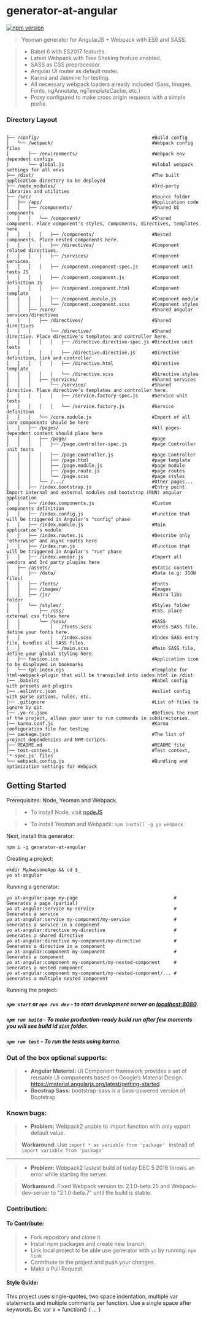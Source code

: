 # generator-at-angular

[![npm version](https://badge.fury.io/js/generator-at-angular.svg)](https://badge.fury.io/js/generator-at-angular)

> Yeoman generator for AngularJS + Webpack with ES6 and SASS.

> * Babel 6 with ES2017 features.
> * Latest Webpack with Tree Shaking feature enabled.
> * SASS as CSS preprocessor.
> * Angular UI router as default router.
> * Karma and Jasmine for testing.
> * All necessary webpack loaders already included (Sass, Images, Fonts, ngAnnotate, ngTemplateCache, etc.)
> * Proxy configured to make cross origin requests with a simple prefix.


### Directory Layout

```shell

├── /config/                                         #Build config
│   └── /webpack/                                    #Webpack config files
│       ├── /environments/                           #Webpack env dependent configs
│       └── global.js                                #Global webpack settings for all envs
├── /dist/                                           #The built application directory to be deployed
├── /node_modules/                                   #3rd-party libraries and utilities
├── /src/                                            #Source folder
│   ├── /app/                                        #Application code
│   │   ├── /components/                             #Shared UI components
│   │   │   └── /component/                          #Shared component. Place component's styles, components, directives, templates here
│   │   │   │   ├── /components/                     #Nested components. Place nested components here.
│   │   │   │   ├── /directives/                     #Component related directives.
│   │   │   │   ├── /services/                       #Component services.
│   │   │   │   ├── /component.component-spec.js     #Component unit tests JS                 
│   │   │   │   ├── /component.component.js          #Component definition JS                 
│   │   │   │   ├── /component.component.html        #Component template          
│   │   │   │   ├── /component.module.js             #Component module                 
│   │   │   │   └── /component.component.scss        #Component styles             
│   │   ├── /core/                                   #Shared angular services/directives
│   │   │   ├── /directives/                         #Shared directives
│   │   │       └── /directive/                      #Shared directive. Place directive's templates and controller here.
│   │   │   │   │   ├── /directive.directive-spec.js #Directive unit tests
│   │   │   │   │   ├── /directive.directive.js      #Directive definition, link and controller
│   │   │   │   │   ├── /directive.html              #Directive template
│   │   │   │   │   └── /directive.scss              #Directive styles
│   │   │   ├── /services/                           #Shared services
│   │   │       └── /service/                        #Shared directive. Place directive's templates and controller here.
│   │   │   │   │   ├── /service.factory-spec.js     #Service unit tests
│   │   │   │   │   └── /service.factory.js          #Service definition
│   │   │   └── /core.module.js                      #Import of all core components should be here
│   │   ├── /pages/                                  #All pages-dependent content should place here
│   │   │   ├── /page/                               #page
│   │   │   │   ├── /page.controller-spec.js         #page Controller unit tests
│   │   │   │   ├── /page.controller.js              #page Controller
│   │   │   │   ├── /page.html                       #page template
│   │   │   │   ├── /page.module.js                  #page module
│   │   │   │   ├── /page.route.js                   #page routes
│   │   │   │   └── /page.scss                       #page styles
│   │   │   └── /.../                                #Other pages...
│   │   ├── /index.bootstrap.js                      #Entry point. Import internal and external modules and bootstrap (RUN) angular application
│   │   ├── /index.components.js                     #Custom components definition
│   │   ├── /index.config.js                         #Function that will be triggered in Angular's "config" phase
│   │   ├── /index.module.js                         #Main application's module
│   │   ├── /index.routes.js                         #Describe only "otherwise" and async routes here
│   │   ├── /index.run.js                            #Function that will be triggered in Angular's "run" phase
│   │   ├── /index.vendor.js                         #Import all vendors and 3rd party plugins here
│   ├── /assets/                                     #Static content
│   │   ├── /data/                                   #Data (e.g: JSON files)
│   │   ├── /fonts/                                  #Fonts
│   │   ├── /images/                                 #Images
│   │   ├── /js/                                     #Extra libs folder
│   │   └── /styles/                                 #Styles folder
│   │       ├── /css/                                #CSS, place external css files here
│   │       └── /sass/                               #SASS
│   │           │   /fonts.scss                      #Fonts SASS file, define your fonts here.
│   │           │   /index.scss                      #Index SASS entry file, bundles all SASS files.
│   │           └── /main.scss                       #Main SASS file, define your global styling here.
│   ├── favicon.ico                                  #Application icon to be displayed in bookmarks
│   └── tpl-index.ejs                                #Template for html-webpack-plugin that will be transpiled into index.html in /dist
│── .babelrc                                         #Babel config with presets and plugins
│── .eslintrc.json                                   #eslint config with parse options, rules, etc.
│── .gitignore                                       #List of files to ignore by git
│── .yo-rc.json                                      #Defines the root of the project, allows your user to run commands in subdirectories.
│── karma.conf.js                                    #Karma configuration file for testing
│── package.json                                     #The list of project dependencies and NPM scripts
│── README.md                                        #README file
│── test-context.js                                  #Test context, '*-spec.js' files
└── webpack.config.js                                #Bundling and optimization settings for Webpack
```


Getting Started
-------------

Prerequisites: Node, Yeoman and Webpack.
  > * To install Node, visit [nodeJS](https://nodejs.org/en/)

  > * To install Yeoman and Webpack:
        `npm install -g yo webpack`

Next, install this generator:

    npm i -g generator-at-angular


Creating a project:

    mkdir MyAwesomeApp && cd $_
    yo at-angular


Running a generator:

    yo at-angular:page my-page                                   # Generates a page (partial)
    yo at-angular:service my-service                             # Generates a service
    yo at-angular:service my-component/my-service                # Generates a service in a component
    yo at-angular:directive my-directive                         # Generates a shared directive
    yo at-angular:directive my-component/my-directive            # Generates a directive in a component
    yo at-angular:component my-component                         # Generates a component
    yo at-angular:component my-component/my-nested-component     # Generates a nested component
    yo at-angular:component my-component/my-nested-component/... # Generates a multiple nested component

Running the project:

##### `npm start` or `npm run dev` - to start development server on [localhost:8080](http://localhost:8080).
##### `npm run build` - To make production-ready build run  after few moments you will see build id `dist` folder.
##### `npm run test` - To run the tests using karma.

### Out of the box optional supports:

  > * **Angular Material:**
       UI Component framework provides a set of reusable UI components based on Google’s Material Design. https://material.angularjs.org/latest/getting-started
  > * **Boostrap Sass:**
       bootstrap-sass is a Sass-powered version of Bootstrap       


### Known bugs:
  > * **Problem:** Webpack2 unable to import function with only export default value.

  >   **Workaround**: Use ```import * as variable from 'package' ``` instead of ```import variable from 'package' ```

  <hr/>

  > * **Problem:** Webpack2 lastest build of today DEC 5 2016 throws an error while starting the server.

  >   **Workaround**: Fixed Webpack version to: 2.1.0-beta.25 and Webpack-dev-server to "2.1.0-beta.7" until the build is stable.

### Contribution:

#### To Contribute:
  > * Fork repository and clone it.
  > * Install npm packages and create new branch.
  > * Link local project to be able use generator with `yo` by running: `npm link`
  > * Contribute to the project and push your changes.
  > * Make a Pull Request.

#### Style Guide:
  This project uses single-quotes, two space indentation, multiple var statements and multiple comments per function. Use a single space after keywords. Ex: var x = function() { ... }
